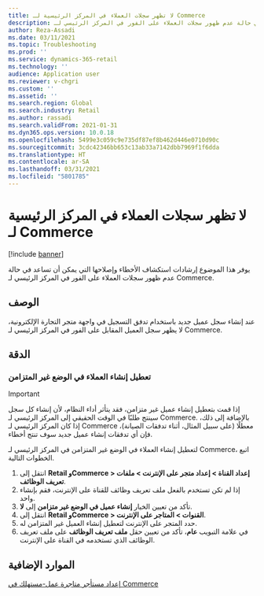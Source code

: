 ```yaml
---
title: لا تظهر سجلات العملاء في المركز الرئيسية لـ Commerce
description: يوفر هذا الموضوع إرشادات استكشاف الأخطاء وإصلاحها التي يمكن أن تساعد في حالة عدم ظهور سجلات العملاء على الفور في المركز الرئيسي لـ Commerce.
author: Reza-Assadi
ms.date: 03/11/2021
ms.topic: Troubleshooting
ms.prod: ''
ms.service: dynamics-365-retail
ms.technology: ''
audience: Application user
ms.reviewer: v-chgri
ms.custom: ''
ms.assetid: ''
ms.search.region: Global
ms.search.industry: Retail
ms.author: rassadi
ms.search.validFrom: 2021-01-31
ms.dyn365.ops.version: 10.0.18
ms.openlocfilehash: 5499e3c059c9e735df87ef8b462d446e0710d90c
ms.sourcegitcommit: 3cdc42346bb653c13ab33a7142dbb7969f1f6dda
ms.translationtype: HT
ms.contentlocale: ar-SA
ms.lasthandoff: 03/31/2021
ms.locfileid: "5801785"
---
```

# <a name="customer-records-dont-appear-in-commerce-headquarters"></a>لا تظهر سجلات العملاء في المركز الرئيسية لـ Commerce

[!include [banner](../../includes/banner.md)]

يوفر هذا الموضوع إرشادات استكشاف الأخطاء وإصلاحها التي يمكن أن تساعد في حالة عدم ظهور سجلات العملاء على الفور في المركز الرئيسي لـ Commerce.

## <a name="description"></a>الوصف

عند إنشاء سجل عميل جديد باستخدام تدفق التسجيل في واجهة متجر التجارة الإلكترونية، لا يظهر سجل العميل المقابل على الفور في المركز الرئيسي لـ Commerce.

## <a name="resolution"></a>الدقة

### <a name="disable-customer-creation-in-async-mode"></a>تعطيل إنشاء العملاء في الوضع غير المتزامن

> [!IMPORTANT]
> إذا قمت بتعطيل إنشاء عميل غير متزامن، فقد يتأثر أداء النظام، لأن إنشاء كل سجل سينتج طلبًا في الوقت الحقيقي إلى المركز الرئيسي لـ Commerce. بالإضافة إلى ذلك، إذا كان المركز الرئيسي لـ Commerce معطلًا (على سبيل المثال، أثناء تدفقات الصيانة)، فإن أي تدفقات إنشاء عميل جديد سوف تنتج أخطاء.

لتعطيل إنشاء العملاء في الوضع غير المتزامن في المركز الرئيسي لـ Commerce، اتبع الخطوات التالية.

1. انتقل إلى **Retail وCommerce \> إعداد القناة \> إعداد متجر على الإنترنت \> ملفات تعريف الوظائف**.
1. إذا لم تكن تستخدم بالفعل ملف تعريف وظائف للقناة على الإنترنت، فقم بإنشاء واحد.
1. تأكد من تعيين الخيار **إنشاء عميل في الوضع غير متزامن** إلى **لا**.
1. انتقل إلى **Retail وCommerce \> القنوات \> المتاجر على الإنترنت**.
1. حدد المتجر على الإنترنت لتعطيل إنشاء العميل غير المتزامن له.
1. في علامة التبويب **عام**، تأكد من تعيين حقل **ملف تعريف الوظائف** على ملف تعريف الوظائف الذي تستخدمه في القناة على الإنترنت.

## <a name="additional-resources"></a>الموارد الإضافية

[إعداد مستأجر متاجرة عمل-مستهلك في Commerce](../set-up-b2c-tenant.md)
